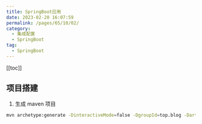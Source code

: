 ```yaml
---
title: SpringBoot应用
date: 2023-02-20 16:07:59
permalink: /pages/65/10/02/
category: 
  - 集成配置
  - SpringBoot
tag: 
  - SpringBoot
---
```


<!-- more -->

[[toc]]

## 项目搭建

1. 生成 maven 项目

```bash
mvn archetype:generate -DinteractiveMode=false -DgroupId=top.blog -DartifactId=blog-spring -Dversion=1.0.0
```
